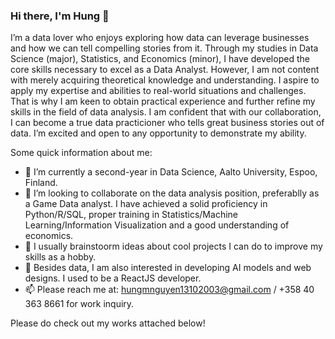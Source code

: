### Hi there, I'm Hung 👋
I’m a data lover who enjoys exploring how data can leverage businesses and how we can tell compelling stories from it. Through my studies in Data Science (major), Statistics, and Economics (minor), I have developed the core skills necessary to excel as a Data Analyst. However, I am not content with merely acquiring theoretical knowledge and understanding. I aspire to apply my expertise and abilities to real-world situations and challenges. That is why I am keen to obtain practical experience and further refine my skills in the field of data analysis. I am confident that with our collaboration, I can become a true data practicioner who tells great business stories out of data. I’m excited and open to any opportunity to demonstrate my ability.

Some quick information about me:

- 🔭 I’m currently a second-year in Data Science, Aalto University, Espoo, Finland. 
- 👯 I’m looking to collaborate on the data analysis position, preferablly as a Game Data analyst. I have achieved a solid proficiency in Python/R/SQL, proper training in Statistics/Machine Learning/Information Visualization and a good understanding of economics. 
- 🌱 I usually brainstoorm ideas about cool projects I can do to improve my skills as a hobby. 
- 💬 Besides data, I am also interested in developing AI models and web designs. I used to be a ReactJS developer.
- 📫 Please reach me at: hungmnguyen13102003@gmail.com / +358 40 363 8661 for work inquiry. 

Please do check out my works attached below! 

